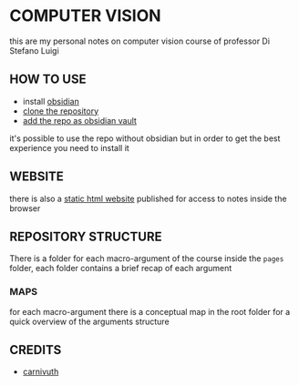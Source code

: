 # COMPUTER VISION

this are my personal notes on computer vision course of professor Di Stefano Luigi

## HOW TO USE

- install [obsidian](https://obsidian.md/)
- [clone the repository](https://github.com/carnivuth/cpvision.git)
- [add the repo as obsidian vault](https://help.obsidian.md/Files+and+folders/Manage+vaults#Create+vault+from+an+existing+folder)

it's possible to use the repo without obsidian but in order to get the best experience you need to install it

## WEBSITE

there is also a [static html website](https://https://carnivuth.github.io/computer_vision) published for access to notes inside the browser

## REPOSITORY STRUCTURE

There is a folder for each macro-argument of the course inside the `pages` folder, each folder contains a brief recap of each argument

### MAPS

for each macro-argument there is a conceptual map in the root folder for a quick overview of the arguments structure

## CREDITS

- [carnivuth](https://github.com/carnivuth)
